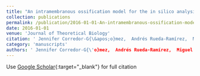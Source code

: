 ```yaml
---
title: "An intramembranous ossification model for the in silico analysis of bone tissue formation in tooth extraction sites"
collection: publications
permalink: /publication/2016-01-01-An-intramembranous-ossification-model-for-the-in-silico-analysis-of-bone-tissue-formation-in-tooth-extraction-sites
date: 2016-01-01
venue: 'Journal of Theoretical Biology'
citation: ' Jennifer Corredor-G{\&apos;o}mez,  Andrés Rueda-Ramírez,  Miguel Gamboa-M{\&apos;a}rquez,  Carolina Torres-Rodríguez,  Carlos Cortés-Rodríguez, &quot;An intramembranous ossification model for the in silico analysis of bone tissue formation in tooth extraction sites.&quot; Journal of Theoretical Biology, 2016.'
category: 'manuscripts'
authors: ' Jennifer Corredor-G{\'o}mez,  Andrés Rueda-Ramírez,  Miguel Gamboa-M{\'a}rquez,  Carolina Torres-Rodríguez,  Carlos Cortés-Rodríguez'
---
```

Use [Google Scholar](https://scholar.google.com/scholar?q=An+intramembranous+ossification+model+for+the+in+silico+analysis+of+bone+tissue+formation+in+tooth+extraction+sites){:target="_blank"} for full citation